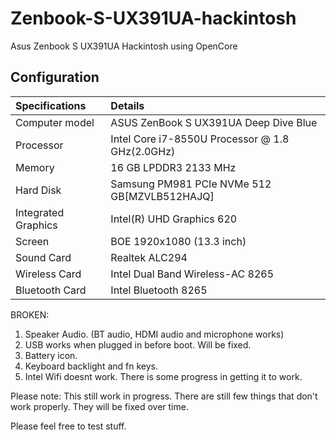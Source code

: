# Zenbook-S-UX391UA-hackintosh
Asus Zenbook S UX391UA Hackintosh using OpenCore


## Configuration

| Specifications      | Details                                          |
| :--- | :---|
| Computer model      | ASUS ZenBook S UX391UA Deep Dive Blue            |
| Processor           | Intel Core i7-8550U Processor @ 1.8 GHz(2.0GHz)  |
| Memory              | 16 GB LPDDR3 2133 MHz                            |
| Hard Disk           | Samsung PM981 PCIe NVMe 512 GB[MZVLB512HAJQ]     |
| Integrated Graphics | Intel(R) UHD Graphics 620                        |
| Screen              | BOE 1920x1080 (13.3 inch)                        |
| Sound Card          | Realtek ALC294                                   |
| Wireless Card       | Intel Dual Band Wireless-AC 8265                 |
| Bluetooth Card      | Intel Bluetooth 8265                             |


BROKEN:
1) Speaker Audio. (BT audio, HDMI audio and microphone works)
2) USB works when plugged in before boot. Will be fixed.
3) Battery icon.
4) Keyboard backlight and fn keys.
5) Intel Wifi doesnt work. There is some progress in getting it to work.

Please note: This still work in progress. There are still few things that don't work properly. They will be fixed over time.

Please feel free to test stuff.
